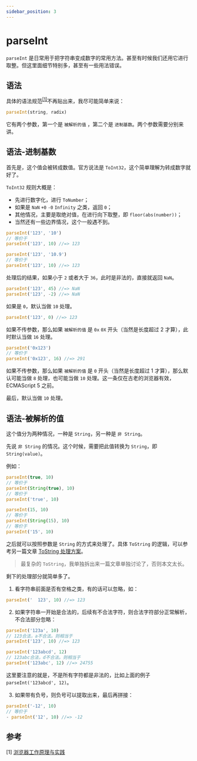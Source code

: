 ```yaml
---
sidebar_position: 3
---
```


# parseInt

`parseInt` 是日常用于把字符串变成数字的常用方法。甚至有时候我们还用它进行取整。但这里面细节特别多，甚至有一些用法错误。

## 语法

具体的语法规范<sup>[[1]](#参考)</sup>不再贴出来，我尽可能简单来说：

```js
parseInt(string, radix)
```

它有两个参数，第一个是  `被解析的值` ，第二个是 `进制基数`。两个参数需要分别来讲。

## 语法-进制基数

首先是，这个值会被转成数值。官方说法是 `ToInt32`，这个简单理解为转成数字就好了。

`ToInt32` 规则大概是：

* 先进行数字化，进行 `ToNumber`；
* 如果是 `NaN` `+0` `-0` `Infinity` 之类，返回 `0`；
* 其他情况，主要是取绝对值，在进行向下取整，即 `floor(abs(number))`；
* 当然还有一些边界情况，这个一般遇不到。

```js
parseInt('123', '10')
// 等价于
parseInt('123', 10) //=> 123

parseInt('123', '10.9')
// 等价于
parseInt('123', 10) //=> 123
```

处理后的结果，如果小于 `2` 或者大于 `36`，此时是非法的，直接就返回 `NaN`。

```js
parseInt('123', 45) //=> NaN
parseInt('123', -2) //=> NaN
```

如果是 `0`，默认当做 `10` 处理。

```js
parseInt('123', 0) //=> 123
```

如果不传参数，那么如果 `被解析的值` 是 `0x` `0X` 开头（当然是长度超过 2 才算），此时默认当做 `16` 处理。

```js
parseInt('0x123')
// 等价于
parseInt('0x123', 16) //=> 291 
```

如果不传参数，那么如果 `被解析的值` 是 `0` 开头（当然是长度超过 1 才算），那么默认可能当做 `8` 处理，也可能当做 `10`
处理。这一条仅在古老的浏览器有效，ECMAScript 5 之前。

最后，默认当做 `10` 处理。

## 语法-被解析的值

这个值分为两种情况，一种是 `String`，另一种是 `非 String`。

先说 `非 String` 的情况。这个时候，需要把此值转换为 `String`，即 `String(value)`。

例如：

```js
parseInt(true, 10)
// 等价于
parseInt(String(true), 10)
// 等价于
parseInt('true', 10)

parseInt(15, 10)
// 等价于
parseInt(String(15), 10)
// 等价于
parseInt('15', 10)
```

之后就可以按照参数是 `String` 的方式来处理了。具体 `ToString`
的逻辑，可以参考另一篇文章 [ToString 处理方案](/js-basic/toString)。

> 最复杂的 `ToString`，我单独拆出来一篇文章单独讨论了，否则本文太长。

剩下的处理部分就简单多了。

1. 看字符串前面是否有空格之类，有的话可以忽略，如：

```js
parseInt('  123', 10) //=> 123
```

2. 如果字符串一开始是合法的，后续有不合法字符，则合法字符部分正常解析，不合法部分忽略：

```js
parseInt('123a', 10)
// 123合法，a不合法。则相当于
parseInt('123', 10) //=> 123

parseInt('123abcd', 12)
// 123abc合法，d不合法。则相当于
parseInt('123abc', 12) //=> 24755
```

这里要注意的就是，不是所有字符都是非法的，比如上面的例子 `parseInt('123abcd', 12)`。

3. 如果带有负号，则负号可以提取出来，最后再拼接：

```js
parseInt('-12', 10)
// 等价于
- parseInt('12', 10) //=> -12
```

## 参考

[1]&nbsp;[浏览器工作原理与实践](https://time.geekbang.org/column/article/134456)
